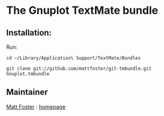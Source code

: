 # The Gnuplot TextMate bundle

## Installation:

Run:

`cd ~/Library/Application\ Support/TextMate/Bundles`

`git clone git://github.com/mattfoster/git-tmbundle.git Gnuplot.tmbundle`

## Maintainer 

[Matt Foster](mailto:matt.p.foster@gmail.com) : [homepage](http://my-mili.eu/matt)

